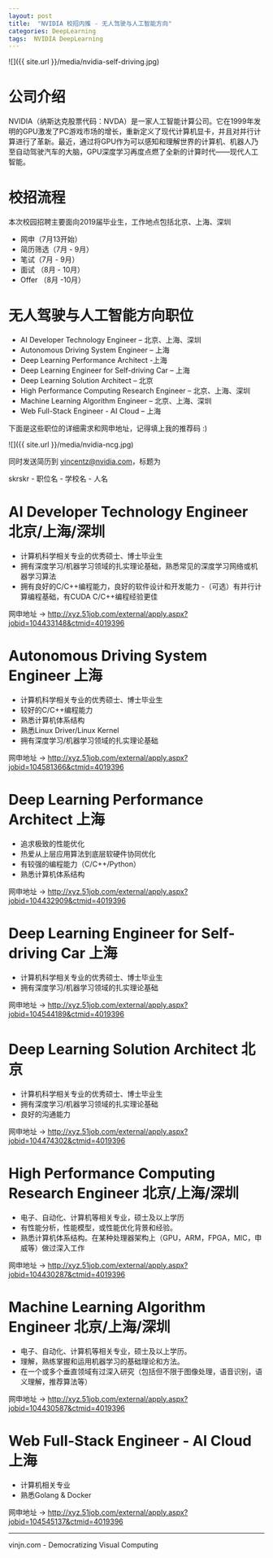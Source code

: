 ```yaml
---
layout: post
title:  "NVIDIA 校招内推 - 无人驾驶与人工智能方向"
categories: DeepLearning
tags:  NVIDIA DeepLearning
---
```


![]({{ site.url }}/media/nvidia-self-driving.jpg)

公司介绍
====
NVIDIA（纳斯达克股票代码：NVDA）是一家人工智能计算公司。它在1999年发明的GPU激发了PC游戏市场的增长，重新定义了现代计算机显卡，并且对并行计算进行了革新。最近，通过将GPU作为可以感知和理解世界的计算机、机器人乃至自动驾驶汽车的大脑，GPU深度学习再度点燃了全新的计算时代——现代人工智能。


校招流程
====
本次校园招聘主要面向2019届毕业生，工作地点包括北京、上海、深圳

- 网申（7月13开始）
- 简历筛选（7月 - 9月）
- 笔试（7月 - 9月）
- 面试 （8月 - 10月）
- Offer （8月 -10月）

无人驾驶与人工智能方向职位
====

- AI Developer Technology Engineer – 北京、上海、深圳
- Autonomous Driving System Engineer – 上海
- Deep Learning Performance Architect -上海
- Deep Learning Engineer for Self-driving Car – 上海
- Deep Learning Solution Architect – 北京
- High Performance Computing Research Engineer – 北京、上海、深圳
- Machine Learning Algorithm Engineer – 北京、上海、深圳
- Web Full-Stack Engineer - AI Cloud – 上海




下面是这些职位的详细需求和网申地址，记得填上我的推荐码 :)

![]({{ site.url }}/media/nvidia-ncg.jpg)

同时发送简历到 vincentz@nvidia.com，标题为

skrskr - 职位名 - 学校名 - 人名


AI Developer Technology Engineer	北京/上海/深圳
====

- 计算机科学相关专业的优秀硕士、博士毕业生
- 拥有深度学习/机器学习领域的扎实理论基础，熟悉常见的深度学习网络或机器学习算法
- 拥有良好的C/C++编程能力，良好的软件设计和开发能力 
-（可选）有并行计算编程基础，有CUDA C/C++编程经验更佳

网申地址 -> http://xyz.51job.com/external/apply.aspx?jobid=104433148&ctmid=4019396

Autonomous Driving System Engineer	上海
====

- 计算机科学相关专业的优秀硕士、博士毕业生
- 较好的C/C++编程能力
- 熟悉计算机体系结构
- 熟悉Linux Driver/Linux Kernel
- 拥有深度学习/机器学习领域的扎实理论基础

网申地址 -> http://xyz.51job.com/external/apply.aspx?jobid=104581366&ctmid=4019396

Deep Learning Performance Architect	上海
====

- 追求极致的性能优化
- 热爱从上层应用算法到底层软硬件协同优化
- 有较强的编程能力（C/C++/Python）
- 熟悉计算机体系结构

网申地址 -> http://xyz.51job.com/external/apply.aspx?jobid=104432909&ctmid=4019396

Deep Learning Engineer for Self-driving Car	上海
====

- 计算机科学相关专业的优秀硕士、博士毕业生 
- 拥有深度学习/机器学习领域的扎实理论基础

网申地址 -> http://xyz.51job.com/external/apply.aspx?jobid=104544189&ctmid=4019396

Deep Learning Solution Architect	北京
====

- 计算机科学相关专业的优秀硕士、博士毕业生
- 拥有深度学习/机器学习领域的扎实理论基础
- 良好的沟通能力

网申地址 -> http://xyz.51job.com/external/apply.aspx?jobid=104474302&ctmid=4019396

High Performance Computing Research Engineer 北京/上海/深圳
====

- 电子、自动化、计算机等相关专业，硕士及以上学历
- 有性能分析，性能模型，或性能优化背景和经验。
- 熟悉计算机体系结构。在某种处理器架构上（GPU，ARM，FPGA，MIC，申威等）做过深入工作

网申地址 -> http://xyz.51job.com/external/apply.aspx?jobid=104430287&ctmid=4019396

Machine Learning Algorithm Engineer	北京/上海/深圳
====

- 电子、自动化、计算机等相关专业，硕士及以上学历。
- 理解，熟练掌握和运用机器学习的基础理论和方法。
- 在一个或多个垂直领域有过深入研究（包括但不限于图像处理，语音识别，语义理解，推荐算法等）

网申地址 -> http://xyz.51job.com/external/apply.aspx?jobid=104430587&ctmid=4019396

Web Full-Stack Engineer - AI Cloud	上海
====

- 计算机相关专业
- 熟悉Golang & Docker

网申地址 -> http://xyz.51job.com/external/apply.aspx?jobid=104545137&ctmid=4019396

----
vinjn.com - Democratizing Visual Computing
